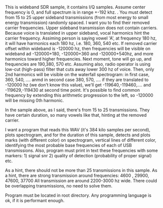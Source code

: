 
This is wideband SDR sample, it contains I/Q samples. Assume center frequency is 0, and full spectrum is in range +-192 khz.
. You must detect from 15 to 25 upper sideband transmissions (from most energy to small energy transmission) randomly spaced. 
I want you to find their removed carrier frequencies. 
Upper sideband transmission does not contain carriers.
Because voice is translated in upper sideband, vocal harmonics hint the carrier frequency.
Assiming person is saying vowel 'A', at frequency 180 hz, it will have harmonics each 180 hz, i.e. 180, 360, 540 etc. 
If removed carrier offset within wideband is -120000 hz, then frequencies will be visible on wideband ad -120000+180, -120000+360 and -120000+540hz, and more harmonics toward higher frequencies.
Next moment, tone will go up, and frequencies are 190,380, 570 etc.
Assuming also, radio operator is using low-cut (high-pass) filter that cuts away lower 300 hz of voice. Then, only 2nd harmonics will be visible on the waterfall spectrogram: 
in first case, 360, 540, .... anmd in second case 380, 570, .... 
if they are translated to -120000 hz (we don't know this value), we'll get -119640,-119460,.... and -119629,-119430 at second time point.
It's possible to find common frequency by extending this arithmetic progression to the left, so -120000 will be missing 0th harmonic.

In the sample above, as I said, there's from 15 to 25 transmissions. They have certain duration, so many vowels like that, hinting at the removed carrier.

I want a program that reads this WAV (it's 384 kilo samples per second), plots spectrogram, and for the duration of this sample, detects and plots marks (with different color) on spectrogram,
vertical lines of different color, identifying the most probable base frequencies of each of USB transmissions. Also, program must print in text these frequencies
with some markers: 1) signal snr 2) quality of detection (probability of proper signal) etc.

As a hint, there should not be more than 25 transmissions in this sample.
As a hint, there are strong transmission around frequencies: 4600 , 29900, 47600, 37700
All transmission are around 2200-3000 hz wide. There could be overlapping transmissions, no need to solve them.

Program must be located in root directory. Any programming language is ok, if it is performant enough.
